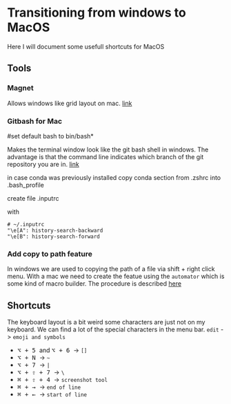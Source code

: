 

# Transitioning from windows to MacOS

Here I will document some usefull shortcuts for MacOS

## Tools

### Magnet
Allows windows like grid layout on mac. [link](https://itunes.apple.com/us/app/magnet/id441258766?mt=12)

### Gitbash for Mac

#set default bash to bin/bash*

Makes the terminal window look like the git bash shell in windows. The advantage is that the command line indicates
which branch of the git repository you are in. [link](https://github.com/fabriziocucci/git-bash-for-mac)

in case conda was previously installed copy conda section from .zshrc into .bash_profile

create file .inputrc

with

```
# ~/.inputrc
"\e[A": history-search-backward
"\e[B": history-search-forward
```

### Add copy to path feature
In windows we are used to copying the path of a file via shift + right click menu. With a mac we need to create the featue using the `automator` which is some kind of macro builder. The procedure is described [here](http://osxdaily.com/2013/06/19/copy-file-folder-path-mac-os-x/)

## Shortcuts

The keyboard layout is a bit weird some characters are just not on my keyboard. We can find a lot of the special
characters in the menu bar. `edit` -> `emoji and symbols`

- <kbd>⌥ + 5 </kbd> and <kbd>⌥ + 6 </kbd> -> `[]`
- <kbd> ⌥ + N </kbd>  -> `~`
- <kbd> ⌥ + 7 </kbd>  -> `|`
- <kbd> ⌥ + ⇧ + 7 </kbd>  -> `\`
- <kbd> ⌘ + ⇧ + 4 </kbd>  -> `screenshot tool`
- <kbd> ⌘ + → </kbd>  -> `end of line`
- <kbd> ⌘ + ← </kbd>  -> `start of line`
